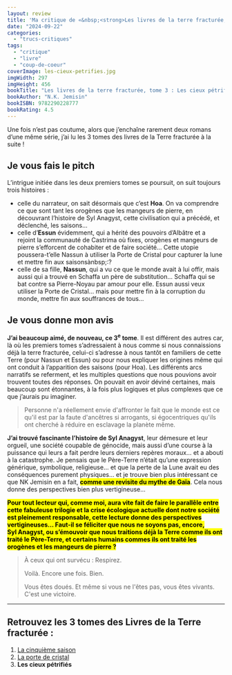 ```yaml
---
layout: review
title: 'Ma critique de «&nbsp;<strong>Les livres de la terre fracturée, tome 3&nbsp;: Les cieux pétrifiés</strong>&nbsp;» de <em>N.K. Jemisin</em>'
date: "2024-09-22"
categories: 
  - "trucs-critiques"
tags: 
  - "critique"
  - "livre"
  - "coup-de-coeur"
coverImage: les-cieux-petrifies.jpg
imgWidth: 297
imgHeight: 456
bookTitle: "Les livres de la terre fracturée, tome 3 : Les cieux pétrifiés"
bookAuthor: "N.K. Jemisin"
bookISBN: 9782290228777  
bookRating: 4.5
---
```


Une fois n’est pas coutume, alors que j’enchaîne rarement deux romans d’une même série, j’ai lu les 3 tomes des livres de la Terre fracturée à la suite !

<h2>Je vous fais le pitch</h2>

L’intrigue initiée dans les deux premiers tomes se poursuit, on suit toujours trois histoires&nbsp;:
<ul>
<li>celle du narrateur, on sait désormais que c’est <strong>Hoa</strong>. On va comprendre ce que sont tant les orogènes que les mangeurs de pierre, en découvrant l’histoire de Syl&nbsp;Anagyst, cette civilisation qui a précédé, et déclenché, les saisons…</li>
<li>celle d’<strong>Essun</strong> évidemment, qui a hérité des pouvoirs d’Albâtre et a rejoint la communauté de Castrima où fixes, orogènes et mangeurs de pierre s’efforcent de cohabiter et de faire société… Cette utopie poussera-t’elle Nassun à utiliser la Porte de Cristal pour capturer la lune et mettre fin aux saisonsànbsp;:?</li>
<li>celle de sa fille, <strong>Nassun</strong>, qui a vu ce que le monde avait à lui offir, mais aussi qui a trouvé en Schaffa un père de substitution… Schaffa qui se bat contre sa Pierre-Noyau par amour pour elle. Essun aussi veux utiliser la Porte de Cristal… mais pour mettre fin à la corruption du monde, mettre fin aux souffrances de tous…</li>
</ul>

<h2>Je vous donne mon avis</h2>

<strong>J’ai beaucoup aimé, de nouveau, ce 3<sup>e</sup> tome</strong>. Il est différent des autres car, là où les premiers tomes s’adressaient à nous comme si nous connaissions déjà la terre fracturée, celui-ci s’adresse à nous tantôt en familiers de cette Terre (pour Nassun et Essun) ou pour nous expliquer les origines même qui ont conduit à l’apparition des saisons (pour Hoa). Les différents arcs narratifs se referment, et les multiples questions que nous pouvions avoir trouvent toutes des réponses. On pouvait en avoir déviné certaines, mais beaucoup sont étonnantes, à la fois plus logiques et plus complexes que ce que j’aurais pu imaginer.

<blockquote class="citation">
  <p>Personne n'a réellement envie d'affronter le fait que le monde est ce qu'il est par la faute d'ancêtres si arrogants, si égocentriques qu'ils ont cherché à réduire en esclavage la planète même.</p>
</blockquote>

<strong>J’ai trouvé fascinante l’histoire de Syl&nbsp;Anagyst</strong>, leur démesure et leur orgueil, une société coupable de génocide, mais aussi d’une course à la puissance qui leurs a fait perdre leurs derniers repères moraux… et a abouti à la catastrophe. Je pensais que le Père-Terre n’était qu’une expression générique, symbolique, religieuse… et que la perte de la Lune avait eu des conséquences purement physiques… et je trouve bien plus intéressant ce que NK Jemisin en a fait, <strong><mark>comme une revisite du mythe de Gaïa</mark></strong>. Cela nous donne des perspectives bien plus vertigineuse…

<strong><mark>Pour tout lecteur qui, comme moi, aura vite fait de faire le parallêle entre cette fabuleuse trilogie et la crise écologique actuelle dont notre société est pleinement responsable, cette lecture donne des perspectives vertigineuses… Faut-il se féliciter que nous ne soyons pas, encore, Syl&nbsp;Anagyst, ou s’émouvoir que nous traitions déjà la Terre comme ils ont traité le Père-Terre, et certains humains commes ils ont traité les orogènes et les mangeurs de pierre&nbsp;?</mark></strong>

<blockquote class="citation"><div>
  <p>À ceux qui ont survécu&nbsp;: Respirez.</p>
  <p>Voilà. Encore une fois. Bien.</p>
  <p>Vous êtes doués. Et même si vous ne l'êtes pas, vous êtes vivants. C'est une victoire.</p>
</div></blockquote>

<hr />
<h2>Retrouvez les 3 tomes des Livres de la Terre fracturée&nbsp;:</h2>
<ol>
  <li><a href="/2024/08/ma-critique-de-les-livres-de-la-terre-fracturee-tome-1-la-cinquieme-saison-de-nk-jemisin/">La cinquième saison</a></li>
  <li><a href="/2024/08/ma-critique-de-les-livres-de-la-terre-fracturee-tome-2-la-porte-de-cristal-de-nk-jemisin/">La porte de cristal</a></li>
  <li><strong>Les cieux pétrifiés</strong></li>
</ol>
